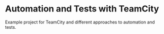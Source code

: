 # Automation and Tests with TeamCity

Example project for TeamCity and different approaches to automation and tests.
